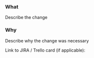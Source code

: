 ### What
Describe the change

### Why
Describe why the change was necessary


Link to JIRA / Trello card (if applicable): 
